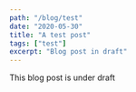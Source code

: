 ```yaml
---
path: "/blog/test"
date: "2020-05-30"
title: "A test post"
tags: ["test"]
excerpt: "Blog post in draft"
---
```


This blog post is under draft